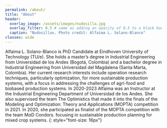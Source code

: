 ```yaml
---
permalink: /about/
title: "About"
header:
  overlay_image: /assets/images/nudosilla.jpg
  overlay_filter: 0.5 # same as adding an opacity of 0.5 to a black background
  caption: "Nudosillas. Photo credit: Alfaima L. Solano-Blanco"
classes: wide
---
```


Alfaima L. Solano-Blanco is PhD Candidate at Eindhoven University of Technology (TU/e). She holds a master’s degree in Industrial Engineering from Universidad de los Andes (Bogotá, Colombia) and a bachelor degree in Industrial Engineering from Universidad del Magdalena (Santa Marta, Colombia). Her current research interests include operation research techniques, particularly optimization, for more sustainable production systems, with a focus in addressing the challenges of agri-food and biobased production systems. In 2020-2023 Alfaima was an Instructor at the Industrial Engineering Department of Universidad de los Andes. She also supervised the team The Optimistics that made it into the finals of the Modeling and Optimization: Theory and Applications (MOPTA) competition in 2021. In 2020, she participated as finalist of the MOPTA competition with the team MαD Condors. focusing in sustainable production planning for mixed crop systems. 
{: style="font-size: 16px"}